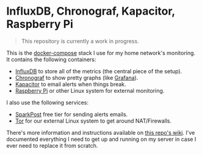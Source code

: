 # InfluxDB, Chronograf, Kapacitor, Raspberry Pi

> This repository is currently a work in progress.

This is the [docker-compose](https://docs.docker.com/compose/) stack I use for my home network's monitoring. It contains
the following containers:

* [InfluxDB](https://docs.influxdata.com/influxdb/) to store all of the metrics (the central piece of the setup).
* [Chronograf](https://docs.influxdata.com/chronograf/) to show pretty graphs (like [Grafana](http://grafana.org/)).
* [Kapacitor](https://docs.influxdata.com/kapacitor/) to email alerts when things break.
* [Raspberry Pi](https://robpol86.com/raspberry_pi_project_fi.html) or other Linux system for external monitoring.

I also use the following services:

* [SparkPost](https://www.sparkpost.com/pricing/) free tier for sending alerts emails.
* [Tor](https://www.torproject.org/) for our external Linux system to get around NAT/Firewalls.

There's more information and instructions available on
[this repo's wiki](https://github.com/Robpol86/influxdb/wiki). I've documented everything I need to get up and running
on my server in case I ever need to replace it from scratch.
